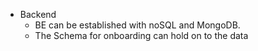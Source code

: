 * Backend
    - BE can be established with noSQL and MongoDB. 
    - The Schema for onboarding can hold on to the data